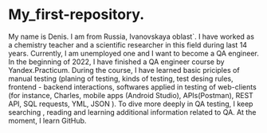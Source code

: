 # My_first-repository.
My name is Denis. I am from Russia, Ivanovskaya oblast`. I have worked as a chemistry teacher and a scientifiс researcher in this field during last 14 years. Currently, I am unemployed one and I want to become a QA engineer.
In the beginning of 2022, I have finished a QA engineer course by Yandex.Practicum. During the course, I have learned basic priciples of manual testing (planing of testing, kinds of testing, test desing rules, frontend - backend interactions, softwares applied in testing of web-clients (for instance, Charles, mobile apps (Android Studio), APIs(Postman), REST API, SQL requests, YML, JSON ).
To dive more deeply in QA testing, I keep searching , reading and learning additional information related to QA. At the moment, I learn GitHub.  
